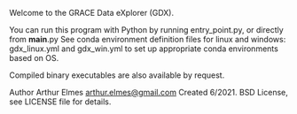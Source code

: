 Welcome to the GRACE Data eXplorer (GDX).

You can run this program with Python by running entry_point.py, or directly from __main__.py
See conda environment definition files for linux and windows: gdx_linux.yml and gdx_win.yml to 
set up appropriate conda environments based on OS.

Compiled binary executables are also available by request.

Author Arthur Elmes arthur.elmes@gmail.com
Created 6/2021.
BSD License, see LICENSE file for details.
